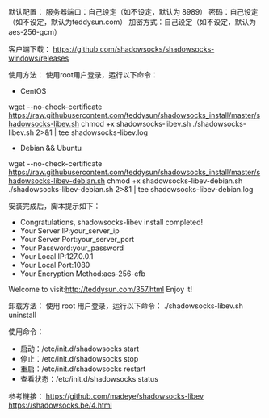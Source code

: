 默认配置：
服务器端口：自己设定（如不设定，默认为 8989）
密码：自己设定（如不设定，默认为teddysun.com）
加密方式：自己设定（如不设定，默认为 aes-256-gcm）

客户端下载：
https://github.com/shadowsocks/shadowsocks-windows/releases

使用方法：
使用root用户登录，运行以下命令：
* CentOS

wget --no-check-certificate https://raw.githubusercontent.com/teddysun/shadowsocks_install/master/shadowsocks-libev.sh
chmod +x shadowsocks-libev.sh
./shadowsocks-libev.sh 2>&1 | tee shadowsocks-libev.log

* Debian && Ubuntu

wget --no-check-certificate https://raw.githubusercontent.com/teddysun/shadowsocks_install/master/shadowsocks-libev-debian.sh
chmod +x shadowsocks-libev-debian.sh
./shadowsocks-libev-debian.sh 2>&1 | tee shadowsocks-libev-debian.log

安装完成后，脚本提示如下：
* Congratulations, shadowsocks-libev install completed!
* Your Server IP:your_server_ip
* Your Server Port:your_server_port
* Your Password:your_password
* Your Local IP:127.0.0.1
* Your Local Port:1080
* Your Encryption Method:aes-256-cfb

Welcome to visit:http://teddysun.com/357.html
Enjoy it!

卸载方法：
使用 root 用户登录，运行以下命令： ./shadowsocks-libev.sh uninstall

使用命令：
* 启动：/etc/init.d/shadowsocks start
* 停止：/etc/init.d/shadowsocks stop
* 重启：/etc/init.d/shadowsocks restart
* 查看状态：/etc/init.d/shadowsocks status

参考链接：
https://github.com/madeye/shadowsocks-libev
https://shadowsocks.be/4.html

